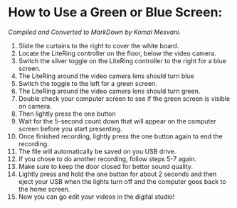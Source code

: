 # **How to Use a Green or Blue Screen:**
*Compiled and Converted to MarkDown by Komal Mesvani.*

[comment]: <> (Hi Komal!)
[comment]: <> (Jacob asked me to go through and proofread all of the tutorials we've done and convert the .rtfs into .mds. This one looks good! We just need to add pictures to it, and I'll mention that in the title for this one.)

1.	Slide the curtains to the right to cover the white board. 
2.	Locate the LiteRing controller on the floor, below the video camera. 
3.	Switch the silver toggle on the LiteRing controller to the right for a blue screen.  
4.	The LiteRing around the video camera lens should turn blue 
5.	Switch the toggle to the left for a green screen.  
6.	The LiteRing around the video camera lens should turn green.  
7.	Double check your computer screen to see if the green screen is visible on camera.  
8.	Then lightly press the one button 
9.	Wait for the 5-second count down that will appear on the computer screen before you start presenting. 
10.	Once finished recording, lightly press the one button again to end the recording. 
11.	The file will automatically be saved on you USB drive.  
12.	If you chose to do another recording, follow steps 5-7 again.  
13.	Make sure to keep the door closed for better sound quality. 
14.	 Lightly press and hold the one button for about 2 seconds and then eject your USB when the lights turn off and the computer goes back to the home screen. 
15.	  Now you can go edit your videos in the digital studio! 
